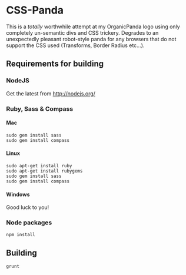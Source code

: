 CSS-Panda
=========

This is a *totally* worthwhile attempt at my OrganicPanda logo using only completely un-semantic divs and CSS trickery. Degrades to an unexpectedly pleasant robot-style panda for any browsers that do not support the CSS used (Transforms, Border Radius etc...).

## Requirements for building

### NodeJS
Get the latest from http://nodejs.org/

### Ruby, Sass & Compass
#### Mac
	sudo gem install sass
	sudo gem install compass

#### Linux
	sudo apt-get install ruby
	sudo apt-get install rubygems
	sudo gem install sass
	sudo gem install compass

#### Windows
Good luck to you!

### Node packages
	npm install

## Building
	grunt 
